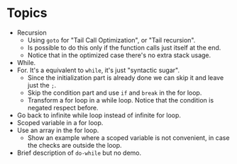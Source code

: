 # Topics

* Recursion
  * Using `goto` for "Tail Call Optimization", or "Tail recursion".
  * Is possible to do this only if the function calls just itself at the end.
  * Notice that in the optimized case there's no extra stack usage.
* While.
* For. It's a equivalent to `while`, it's just "syntactic sugar".
  * Since the initialization part is already done we can skip it and leave just the `;`.
  * Skip the condition part and use `if` and `break` in the for loop.
  * Transform a for loop in a while loop. Notice that the condition is negated respect before.
* Go back to infinite while loop instead of infinite for loop.
* Scoped variable in a for loop.
* Use an array in the for loop.
  * Show an example where a scoped variable is not convenient, in case the checks are outside the loop.
* Brief description of `do-while` but no demo.
